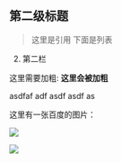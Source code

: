 ## 第二级标题
> 这里是引用
下面是列表
2. 第二栏

这里需要加粗:       **这里会被加粗**

asdfaf adf asdf asdf as 

这里有一张百度的图片：

![](https://www.baidu.com/img/bd_logo1.png?where=super)

![](https://timgsa.baidu.com/timg?image&quality=80&size=b9999_10000&sec=1562514513572&di=8ef5726b456a8e03e0358af0b07ccf09&imgtype=0&src=http%3A%2F%2Fpics2.xiaoma.com%2Fuploads%2Fallimg%2F141112%2F6786_141112170734_1.jpg)